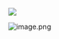 
![](https://images-lin.oss-cn-guangzhou.aliyuncs.com/images/20230721152244.png)

![image.png](https://images-lin.oss-cn-guangzhou.aliyuncs.com/images/20230721152356.png)
